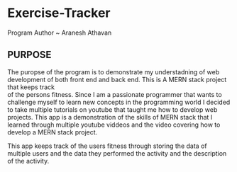 # Exercise-Tracker 

Program Author ~ Aranesh Athavan 

PURPOSE  
--------- 

The puropse of the program is to demonstrate my understadning of web development 
of both front end and back end. This is A MERN stack project that keeps track  
of the persons fitness. Since I am a passionate programmer that wants to challenge 
myself to learn new concepts in the programming world I decided to take multiple 
tutorials on youtube that taught me how to develop web projects. This app is 
a demonstration of the skills of MERN stack that I learned through 
multiple youtube viddeos and the video covering how to develop a MERN stack 
project. 

This app keeps track of the users fitness through storing the data of multiple users and 
the data they performed the activity and the description of the activity. 

